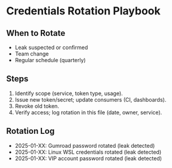 # Credentials Rotation Playbook

## When to Rotate
- Leak suspected or confirmed
- Team change
- Regular schedule (quarterly)

## Steps
1) Identify scope (service, token type, usage).
2) Issue new token/secret; update consumers (CI, dashboards).
3) Revoke old token.
4) Verify access; log rotation in this file (date, owner, service).

## Rotation Log
- 2025-01-XX: Gumroad password rotated (leak detected)
- 2025-01-XX: Linux WSL credentials rotated (leak detected)  
- 2025-01-XX: VIP account password rotated (leak detected)





















